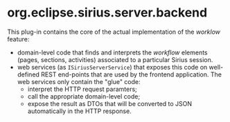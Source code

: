 # org.eclipse.sirius.server.backend

This plug-in contains the core of the actual implementation of the _worklow_ feature:
* domain-level code that finds and interprets the _workflow_ elements (pages, sections, activities) associated to a particular Sirius session.
* web services (as `ISiriusServerService`) that exposes this code on well-defined REST end-points that are used by the frontend application. The web services only contain the "glue" code:
    * interpret the HTTP request paramters;
    * call the appropriate domain-level code;
    * expose the result as DTOs that will be converted to JSON automatically in the HTTP response.
